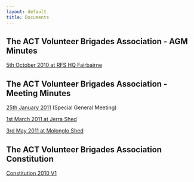```yaml
---
layout: default
title: Documents
---
```


## The ACT Volunteer Brigades Association - AGM Minutes

[5th October 2010 at RFS HQ Fairbairne](https://docs.google.com/document/pub?id=1lMaO23EpfoeQxMyj8CggbLg3tet-8THtKIG2UFRvykM)

## The ACT Volunteer Brigades Association - Meeting Minutes

[25th January 2011](https://docs.google.com/document/pub?id=1Dyb3p1xdKm9QdTpjqsc8OejKcmHeIT16gjT4sOe0rrM) (Special General Meeting)

[1st March 2011 at Jerra Shed](https://docs.google.com/document/pub?id=1Wsp3dq6XNoNC1gGueq_2KKPKo-rUmQzLXln55kO1fx4)

[3rd May 2011 at Molonglo Shed](https://docs.google.com/document/pub?id=1FL1BmTlbfovPp4QbasS_xoE_SyGJez8XuhgIDzLoYZ8)

## The ACT Volunteer Brigades Association Constitution

[Constitution 2010 V1](/VBA_Constitution_2010_V1.pdf)